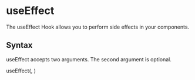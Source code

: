 # useEffect

The useEffect Hook allows you to perform side effects in your components.

## Syntax

useEffect accepts two arguments. The second argument is optional.

useEffect(<function>, <dependency>)